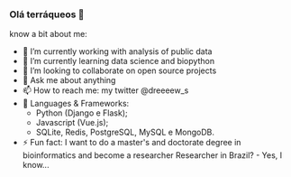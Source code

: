 ### Olá terráqueos 👋

know a bit about me:

- 🔭 I’m currently working with analysis of public data
- 🌱 I’m currently learning data science and biopython
- 👯 I’m looking to collaborate on open source projects
- 💬 Ask me about anything
- 📫 How to reach me: my twitter @dreeeew_s
- 🔧 Languages & Frameworks: 
  - Python (Django e Flask);
  - Javascript (Vue.js);
  - SQLite, Redis, PostgreSQL, MySQL e MongoDB.
- ⚡ Fun fact: I want to do a master's and doctorate degree in bioinformatics and become a researcher
Researcher in Brazil? - Yes, I know...
